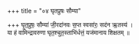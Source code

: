 +++
title = "०४ घृतप्रुषः सौम्या"

+++
घृ॒त॒प्रुषः॒ सौम्या॑ जी॒रदा॑नवः स॒प्त स्वसा॑रः॒ सद॑न ऋ॒तस्य॑ ।  
या ह॑ वामिन्द्रावरुणा घृत॒श्चुत॒स्ताभि॑र्धत्तं॒ यज॑मानाय शिक्षतम् ॥